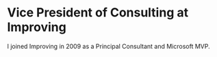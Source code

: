 # Vice President of Consulting at Improving

I joined Improving in 2009 as a Principal Consultant and Microsoft MVP.
